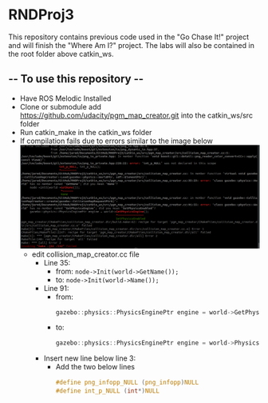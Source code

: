 # RNDProj3
This repository contains previous code used in the "Go Chase It!" project and will finish the "Where Am I?" project. The labs will also be contained in the root folder above catkin_ws.

## -- To use this repository -- 
*   Have ROS Melodic Installed
*   Clone  or submodule add https://github.com/udacity/pgm_map_creator.git into the catkin_ws/src folder
*   Run catkin_make in the catkin_ws folder 
*   If compilation fails due to errors similar to the image below
 ![Compilation Failure](UdacityFailureProject4.png)
    *   edit collision_map_creator.cc file
        *   Line 35: 
            *   from: `node->Init(world->GetName());`
            *   to: `node->Init(world->Name());`
        *   Line 91:
            *   from:
                ```c
                gazebo::physics::PhysicsEnginePtr engine = world->GetPhysicsEngine();
                ```
            *   to: 
                ```c
                gazebo::physics::PhysicsEnginePtr engine = world->Physics();
                ```
        * Insert new line below line 3:
            *   Add the two below lines
                ```c
                #define png_infopp_NULL (png_infopp)NULL
                #define int_p_NULL (int*)NULL
                ```


